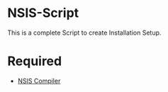 # NSIS-Script
This is a complete Script to create Installation Setup.

# Required
* [NSIS Compiler](https://nsis.sourceforge.io/Download)
